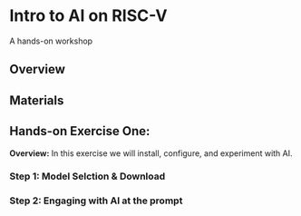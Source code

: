 ﻿# Intro to AI on RISC-V
A hands-on workshop


## Overview


## Materials


## Hands-on Exercise One:
**Overview:**  In this exercise we will install, configure, and experiment with AI. 

### Step 1: Model Selction & Download

### Step 2: Engaging with AI at the prompt




